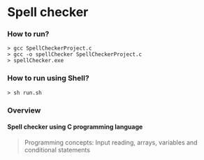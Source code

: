 # Spell checker

### How to run?
```
> gcc SpellCheckerProject.c
> gcc -o spellChecker SpellCheckerProject.c
> spellChecker.exe
```

### How to run using Shell?
```
> sh run.sh
```

### Overview
#### Spell checker using C programming language
> Programming concepts: Input reading, arrays, variables and conditional statements